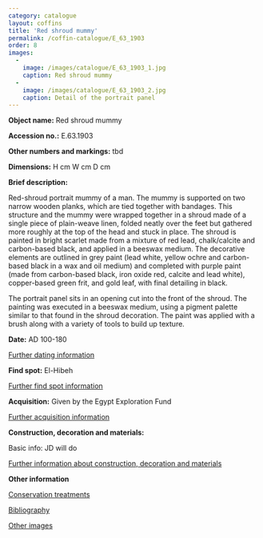 ```yaml
---
category: catalogue
layout: coffins
title: 'Red shroud mummy'
permalink: /coffin-catalogue/E_63_1903
order: 8
images: 
  -
    image: /images/catalogue/E_63_1903_1.jpg
    caption: Red shroud mummy
  -
    image: /images/catalogue/E_63_1903_2.jpg
    caption: Detail of the portrait panel
---
```


**Object name:** 
Red shroud mummy 

**Accession no.:** 
E.63.1903

**Other numbers and markings:**
tbd

**Dimensions:** 
H <xxxx> cm
W <xxxx> cm
D <xxxx> cm

**Brief description:** 

Red-shroud portrait mummy of a man. The mummy is supported on two narrow
wooden planks, which are tied
together with bandages. This structure and the mummy were
wrapped together in a shroud made of a single piece of plain-weave
linen, folded neatly over the feet but gathered more roughly at the top
of the head and stuck in place. The shroud is painted in bright scarlet
made from a mixture of red lead, chalk/calcite and carbon-based black,
and applied in a beeswax medium. The decorative elements are outlined in
grey paint (lead white, yellow ochre and carbon-based black in a wax and
oil medium) and completed with purple paint (made from carbon-based
black, iron oxide red, calcite and lead white), copper-based green frit,
and gold leaf, with final detailing in black. 

The portrait panel sits in an opening cut into the front of the shroud.
The painting was executed in a beeswax medium, using a pigment palette
similar to that found in the shroud decoration. The paint was applied
with a brush along with a variety of tools to build up texture. 

**Date:**
AD 100-180

[Further dating information](/catalogue_extras/E_63_1903_dating)

**Find spot:**
El-Hibeh

[Further find spot information](/catalogue_extras/E_63_1903_findspot)

**Acquisition:**
Given by the Egypt Exploration Fund 

[Further acquisition information](/catalogue_extras/E_63_1903_acquisition)

**Construction, decoration and materials:**

Basic info: JD will do

[Further information about construction, decoration and materials](/catalogue_extras/E_63_1903_materials)


**Other information**

[Conservation treatments](/catalogue_extras/E_63_1903_conservation)

[Bibliography](/catalogue_extras/E_63_1903_bibliography)

[Other images](/catalogue_extras/E_63_1903_imagesheet)

